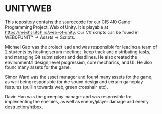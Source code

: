 # UNITYWEB

This repository contains the sourcecode for our CIS 410 Game Programming Project, Web of Unity. It is playable at https://mexhal.itch.io/web-of-unity. Our C# scripts can be found in WEBOFUNITY -> Assets -> Scripts.

Michael Gao was the project lead and was responsible for leading a team of 2 students by hosting scrum meetings, keep track and distributing tasks, and managing Git submissions and deadlines. He also created the environmental design, level progression, core mechanics, and UI. He also found many assets for the game.

Simon Ward was the asset manager and found many assets for the game, as well being responsible for the sound design and certain gameplay features (pull in towards web, green crosshair, etc).

David Han was the gameplay manager and was responsible for implementing the enemies, as well as enemy/player damage and enemy destruction/hitbox. 
